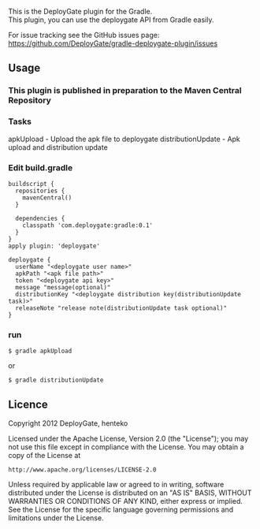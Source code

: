 This is the DeployGate plugin for the Gradle.  
This plugin, you can use the deploygate API from Gradle easily.

For issue tracking see the GitHub issues page: https://github.com/DeployGate/gradle-deploygate-plugin/issues

## Usage
### This plugin is published in preparation to the Maven Central Repository

### Tasks
apkUpload          - Upload the apk file to deploygate
distributionUpdate - Apk upload and distribution update

### Edit build.gradle

```
buildscript {
  repositories {
    mavenCentral()
  }

  dependencies {
    classpath 'com.deploygate:gradle:0.1'
  }
}
apply plugin: 'deploygate'

deploygate {
  userName "<deploygate user name>"
  apkPath "<apk file path>"
  token "<deploygate api key>"
  message "message(optional)"
  distributionKey "<deploygate distribution key(distributionUpdate task)>"
  releaseNote "release note(distributionUpdate task optional)"
}
```

### run

```
$ gradle apkUpload
```
or

```
$ gradle distributionUpdate 
```


## Licence
Copyright 2012 DeployGate, henteko

Licensed under the Apache License, Version 2.0 (the "License"); you may not use this file except in compliance with the License. You may obtain a copy of the License at

```
http://www.apache.org/licenses/LICENSE-2.0
```
Unless required by applicable law or agreed to in writing, software distributed under the License is distributed on an "AS IS" BASIS, WITHOUT WARRANTIES OR CONDITIONS OF ANY KIND, either express or implied. See the License for the specific language governing permissions and limitations under the License.
